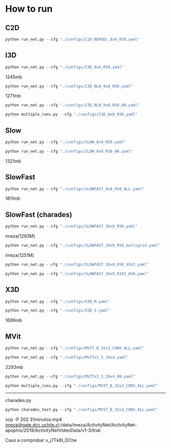 # How to run



## C2D

```python
python run_net.py --cfg "./configs/C2D_NOPOOL_8x8_R50.yaml"
```

## I3D

```python
python run_net.py --cfg "./configs/I3D_8x8_R50.yaml"
```
1245mb


```python
python run_net.py --cfg "./configs/I3D_NLN_8x8_R50.yaml"
```
1271mb

```python
python run_net.py --cfg "./configs/I3D_NLN_8x8_R50_AN.yaml"
```

```python
python multiple_runs.py --cfg "./configs/I3D_8x8_R50.yaml"
```

## Slow

```python
python run_net.py --cfg "./configs/SLOW_8x8_R50.yaml"
```

```python
python run_net.py --cfg "./configs/SLOW_8x8_R50_AN.yaml"
```

1321mb

## SlowFast

```python
python run_net.py --cfg "./configs/SLOWFAST_8x8_R50_ALL.yaml"
```
1811mb

## SlowFast (charades)

```python
python run_net.py --cfg "./configs/SLOWFAST_16x8_R50.yaml"
```
imeza(1293M) 
```python
python run_net.py --cfg "./configs/SLOWFAST_16x8_R50_multigrid.yaml"
```
imeza(1251M)

```python
python run_net.py --cfg "./configs/SLOWFAST_16x8_R50_SSV2.yaml"
```

```python
python run_net.py --cfg "./configs/SLOWFAST_16x8_R101_AVA.yaml"
```

## X3D

```python
python run_net.py --cfg "./configs/X3D_M.yaml"
```

```python
python run_net.py --cfg "./configs/X3D_S.yaml"
```
1699mb
## MVit

```python
python run_net.py --cfg "./configs/MVIT_B_32x3_CONV_ALL.yaml"
```

```python
python run_net.py --cfg "./configs/MVITv2_S_16x4.yaml"
```
2293mb

```python
python run_net.py --cfg "./configs/MVITv2_S_16x4_AN.yaml"
```



```python
python multiple_runs.py --cfg "./configs/MVIT_B_32x3_CONV_ALL.yaml"
```

---

charades.py

```python
python charades_test.py --cfg "./configs/MVIT_B_32x3_CONV_ALL.yaml"
```

scp -P 202 31minutos.mp4 imeza@gate.dcc.uchile.cl:/data/imeza/ActivityNet/ActivityNet-apophis/2019/ActivityNetVideoData/v1-3/trial

Caso a comprobar
v_j7Tk8I_DCtw

